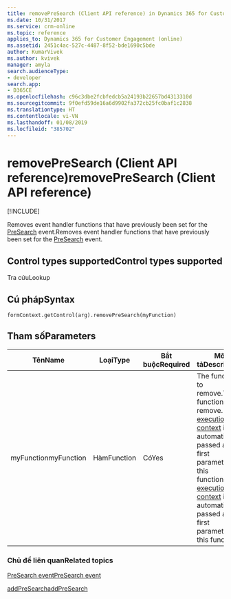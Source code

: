 ```yaml
---
title: removePreSearch (Client API reference) in Dynamics 365 for Customer Engagement| MicrosoftDocs
ms.date: 10/31/2017
ms.service: crm-online
ms.topic: reference
applies_to: Dynamics 365 for Customer Engagement (online)
ms.assetid: 2451c4ac-527c-4487-8f52-bde1690c5bde
author: KumarVivek
ms.author: kvivek
manager: amyla
search.audienceType:
- developer
search.app:
- D365CE
ms.openlocfilehash: c96c3dbe2fcbfedcb5a24193b22657bd4313310d
ms.sourcegitcommit: 9f0efd59de16a6d9902fa372cb25fc0baf1c2838
ms.translationtype: HT
ms.contentlocale: vi-VN
ms.lasthandoff: 01/08/2019
ms.locfileid: "385702"
---
```

# <a name="removepresearch-client-api-reference"></a><span data-ttu-id="491e3-102">removePreSearch (Client API reference)</span><span class="sxs-lookup"><span data-stu-id="491e3-102">removePreSearch (Client API reference)</span></span>

[!INCLUDE[](../../../../includes/cc_applies_to_update_9_0_0.md)]

<span data-ttu-id="491e3-103">Removes event handler functions that have previously been set for the [PreSearch](../events/PreSearch.md) event.</span><span class="sxs-lookup"><span data-stu-id="491e3-103">Removes event handler functions that have previously been set for the [PreSearch](../events/PreSearch.md) event.</span></span>

## <a name="control-types-supported"></a><span data-ttu-id="491e3-104">Control types supported</span><span class="sxs-lookup"><span data-stu-id="491e3-104">Control types supported</span></span>

<span data-ttu-id="491e3-105">Tra cứu</span><span class="sxs-lookup"><span data-stu-id="491e3-105">Lookup</span></span>

## <a name="syntax"></a><span data-ttu-id="491e3-106">Cú pháp</span><span class="sxs-lookup"><span data-stu-id="491e3-106">Syntax</span></span>

`formContext.getControl(arg).removePreSearch(myFunction)`

## <a name="parameters"></a><span data-ttu-id="491e3-107">Tham số</span><span class="sxs-lookup"><span data-stu-id="491e3-107">Parameters</span></span>

|<span data-ttu-id="491e3-108">Tên</span><span class="sxs-lookup"><span data-stu-id="491e3-108">Name</span></span> | <span data-ttu-id="491e3-109">Loại</span><span class="sxs-lookup"><span data-stu-id="491e3-109">Type</span></span> | <span data-ttu-id="491e3-110">Bắt buộc</span><span class="sxs-lookup"><span data-stu-id="491e3-110">Required</span></span> | <span data-ttu-id="491e3-111">Mô tả</span><span class="sxs-lookup"><span data-stu-id="491e3-111">Description</span></span>|
|--|--|--|--|
|<span data-ttu-id="491e3-112">myFunction</span><span class="sxs-lookup"><span data-stu-id="491e3-112">myFunction</span></span> |<span data-ttu-id="491e3-113">Hàm</span><span class="sxs-lookup"><span data-stu-id="491e3-113">Function</span></span> |<span data-ttu-id="491e3-114">Có</span><span class="sxs-lookup"><span data-stu-id="491e3-114">Yes</span></span>| <span data-ttu-id="491e3-115">The function to remove.</span><span class="sxs-lookup"><span data-stu-id="491e3-115">The function to remove.</span></span> <span data-ttu-id="491e3-116">The [execution context](../../clientapi-execution-context.md) is automatically passed as the first parameter to this function.</span><span class="sxs-lookup"><span data-stu-id="491e3-116">The [execution context](../../clientapi-execution-context.md) is automatically passed as the first parameter to this function.</span></span>|

### <a name="related-topics"></a><span data-ttu-id="491e3-117">Chủ đề liên quan</span><span class="sxs-lookup"><span data-stu-id="491e3-117">Related topics</span></span>

[<span data-ttu-id="491e3-118">PreSearch event</span><span class="sxs-lookup"><span data-stu-id="491e3-118">PreSearch event</span></span>](../events/PreSearch.md)

[<span data-ttu-id="491e3-119">addPreSearch</span><span class="sxs-lookup"><span data-stu-id="491e3-119">addPreSearch</span></span>](addPreSearch.md) 


